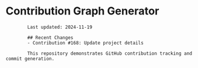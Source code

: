 # Contribution Graph Generator
            
            Last updated: 2024-11-19
            
            ## Recent Changes
            - Contribution #168: Update project details
            
            This repository demonstrates GitHub contribution tracking and commit generation.
        